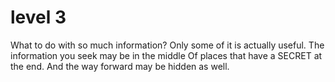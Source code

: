 # level 3

What to do with so much information?
Only some of it is actually useful.
The information you seek may be in the middle
Of places that have a SECRET at the end.
And the way forward may be hidden as well.
